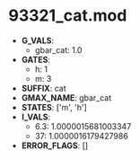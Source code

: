 # 93321_cat.mod

- **G_VALS**:
  - gbar_cat: 1.0
- **GATES**:
  - h: 1
  - m: 3
- **SUFFIX**: cat
- **GMAX_NAME**: gbar_cat
- **STATES**: ['m', 'h']
- **I_VALS**:
  - 6.3: 1.0000015681003347
  - 37: 1.0000016179427986
- **ERROR_FLAGS**: []

